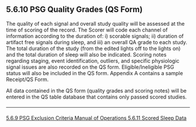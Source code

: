 ## 5.6.10 PSG Quality Grades (QS Form)

The quality of each signal and overall study quality will be assessed at the time of scoring of the record. The Scorer will code each channel of information according to the duration of: i) scorable signals; ii) duration of artifact free signals during sleep, and iii) an overall QA grade to each study. The total duration of the study (from the edited lights off to the lights on) and the total duration of sleep will also be indicated. Scoring notes regarding staging, event identification, outliers, and specific physiologic signal issues are also recorded on the QS form. Eligible/Ineligible PSG status will also be included in the QS form. Appendix A contains a sample Receipt/QS Form.

All data contained in the QS form (quality grades and scoring notes) will be entered in the QS table database that contains only passed scored studies.

<hr class="soften" style="margin-top: 20px;margin-bottom: 20px;"/>

<div class="center">
<div class="btn-group">
  <a href=":pages_path:/manuals/polysomnography-reading-center/5-06-09-psg-exclusion-criteria.md" class="btn btn-default">
    <span class="glyphicon glyphicon-chevron-left"></span>
    5.6.9 PSG Exclusion Criteria
  </a>

  <a href=":pages_path:/manuals/polysomnography-reading-center/5-00-mop-toc.md" class="btn btn-default">
    <span class="glyphicon glyphicon-chevron-up"></span>
    Manual of Operations
  </a>

  <a href=":pages_path:/manuals/polysomnography-reading-center/5-06-11-scored-sleep-data.md" class="btn btn-success">
    5.6.11 Scored Sleep Data
    <span class="glyphicon glyphicon-chevron-right"></span>
  </a>
</div>
</div>
